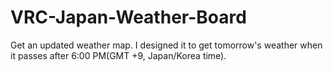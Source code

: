 # VRC-Japan-Weather-Board
Get an updated weather map. I designed it to get tomorrow's weather when it passes after 6:00 PM(GMT +9, Japan/Korea time).
